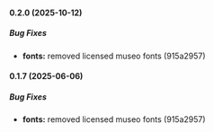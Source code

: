 #### 0.2.0 (2025-10-12)

##### Bug Fixes

* **fonts:**  removed licensed museo fonts (915a2957)

#### 0.1.7 (2025-06-06)

##### Bug Fixes

* **fonts:**  removed licensed museo fonts (915a2957)

